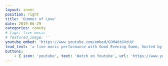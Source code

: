 ```yaml
---
layout: inner
position: right
title: 'Gummer of Love'
date: 2019-06-29
categories: comedy
# tags: live music
# featured_image: ''
youtube_embed: 'https://www.youtube.com/embed/GOM48tGHzUU'
lead_text: 'a live music performance with Good Evening Gumm, hosted by Public Space One in Iowa City.'
buttons:
    - { icon: 'youtube', text: 'Watch on Youtube', url: 'https://www.youtube.com/watch?v=GOM48tGHzUU' }
---
```


